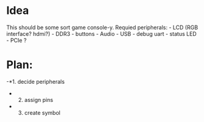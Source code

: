 Idea
====

This should be some sort game console-y.
Requied peripherals:
	- LCD (RGB interface? hdmi?)
	- DDR3
	- buttons
	- Audio
	- USB
	- debug uart
	- status LED
	- PCIe ?

Plan:
====

 -*1. decide peripherals
 - 2. assign pins
 - 3. create symbol
